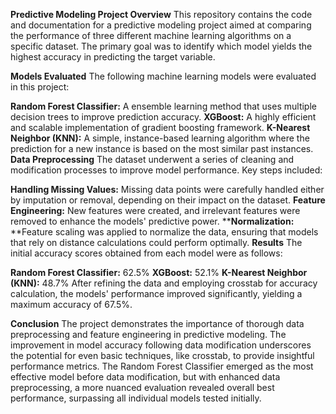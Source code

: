 **Predictive Modeling Project Overview**
This repository contains the code and documentation for a predictive modeling project aimed at comparing the performance of three different machine learning algorithms on a specific dataset. The primary goal was to identify which model yields the highest accuracy in predicting the target variable.

**Models Evaluated**
The following machine learning models were evaluated in this project:

**Random Forest Classifier:** A ensemble learning method that uses multiple decision trees to improve prediction accuracy.
**XGBoost:** A highly efficient and scalable implementation of gradient boosting framework.
**K-Nearest Neighbor (KNN):** A simple, instance-based learning algorithm where the prediction for a new instance is based on the most similar past instances.
**Data Preprocessing**
The dataset underwent a series of cleaning and modification processes to improve model performance. Key steps included:

**Handling Missing Values:** Missing data points were carefully handled either by imputation or removal, depending on their impact on the dataset.
**Feature Engineering:** New features were created, and irrelevant features were removed to enhance the models' predictive power.
****Normalization:** **Feature scaling was applied to normalize the data, ensuring that models that rely on distance calculations could perform optimally.
**Results**
The initial accuracy scores obtained from each model were as follows:

**Random Forest Classifier:** 62.5%
**XGBoost:** 52.1%
**K-Nearest Neighbor (KNN):** 48.7%
After refining the data and employing crosstab for accuracy calculation, the models' performance improved significantly, yielding a maximum accuracy of 67.5%.

**Conclusion**
The project demonstrates the importance of thorough data preprocessing and feature engineering in predictive modeling. The improvement in model accuracy following data modification underscores the potential for even basic techniques, like crosstab, to provide insightful performance metrics. The Random Forest Classifier emerged as the most effective model before data modification, but with enhanced data preprocessing, a more nuanced evaluation revealed overall best performance, surpassing all individual models tested initially.

